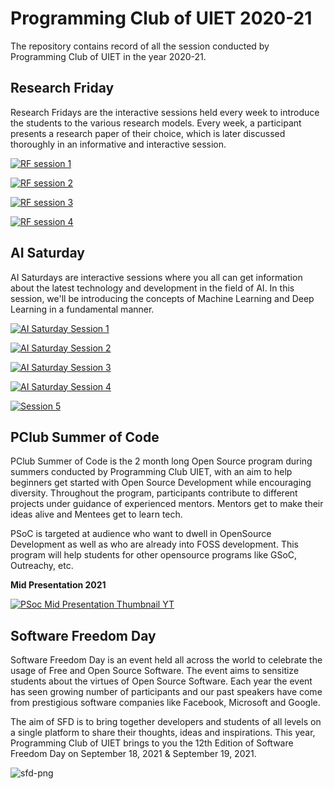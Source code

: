 # Programming Club of UIET 2020-21


The repository contains record of all the session conducted by Programming Club of UIET in the year 2020-21.

## **Research Friday**
Research Fridays are the interactive sessions held every week to introduce the students to the various research models. Every week, a participant presents a research paper of their choice, which is later discussed thoroughly in an informative and interactive session.

[![RF session 1](https://user-images.githubusercontent.com/75319323/136642232-c1d6b042-f3a7-45d1-a487-619048e83783.jpg)](https://youtu.be/bFTcuP1J72s)

[![RF session 2](https://user-images.githubusercontent.com/75319323/136642282-916b24be-0bbd-40ac-b060-441c8ab86494.jpg)](https://youtu.be/JsyTnB2XIp4)

[![RF session 3](https://user-images.githubusercontent.com/75319323/136642310-becceeed-fce9-42b6-90b5-21ac45a70e45.jpg)](https://youtu.be/srQOS9Ppas4)

[![RF session 4](https://user-images.githubusercontent.com/75319323/136642331-8ead8033-2bc2-4b92-ac98-28e16afdc9bd.jpg)](https://youtu.be/t0TNU2vb86s)

## **AI Saturday**

AI Saturdays are interactive sessions where you all can get information about the latest technology and development in the field of AI. In this session, we'll be introducing the concepts of Machine Learning and Deep Learning in a fundamental manner.

[![AI Saturday Session 1](https://user-images.githubusercontent.com/75319323/136642555-2c2b9683-adad-4c8d-9913-71ead28f48a3.jpg)](https://youtu.be/VhqcS1w_X9c)

[![AI Saturday Session 2](https://user-images.githubusercontent.com/75319323/136642579-6eadeb62-34c6-43f2-9ce4-2708511ea618.jpg)](https://youtu.be/FUov71Xqtkw)

[![AI Saturday Session 3](https://user-images.githubusercontent.com/75319323/136642611-7fe62fe2-0f59-4f96-ac8b-76e104247cf5.jpg)](https://youtu.be/dw1-kkVTIM4)

[![AI Saturday Session 4](https://user-images.githubusercontent.com/75319323/136642665-6771f5de-1975-4555-a86e-e9c25fa3a4e1.jpg)](https://youtu.be/hR_Mjm6LVuQ)

[![Session 5](https://user-images.githubusercontent.com/75319323/136642698-8bc7db70-fa0a-4f28-ac64-4694383141f3.jpg)](https://youtu.be/v1qm_cAltB4)

## **PClub Summer of Code**
PClub Summer of Code is the 2 month long Open Source program during summers conducted by Programming Club UIET, with an aim to help beginners get started with Open Source Development while encouraging diversity. Throughout the program, participants contribute to different projects under guidance of experienced mentors. Mentors get to make their ideas alive and Mentees get to learn tech.

PSoC is targeted at audience who want to dwell in OpenSource Development as well as who are already into FOSS development. This program will help students for other opensource programs like GSoC, Outreachy, etc. 

**Mid Presentation 2021**

[![PSoc Mid Presentation Thumbnail YT](https://user-images.githubusercontent.com/75319323/136642811-397e2852-4d86-4402-9625-fd2ab38618dc.png)](https://youtu.be/8WXdYB5whqQ)

## **Software Freedom Day**
Software Freedom Day is an event held all across the world to celebrate the usage of Free and Open Source Software. The event aims to sensitize students about the virtues of Open Source Software. Each year the event has seen growing number of participants and our past speakers have come from prestigious software companies like Facebook, Microsoft and Google.

The aim of SFD is to bring together developers and students of all levels on a single platform to share their thoughts, ideas and inspirations. This year, Programming Club of UIET brings to you the 12th Edition of Software Freedom Day on September 18, 2021 & September 19, 2021.


![sfd-png](https://user-images.githubusercontent.com/75319323/136643041-6617b882-560b-44ae-8069-1bf385984c94.png)




